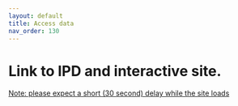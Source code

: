 ```yaml
---
layout: default
title: Access data
nav_order: 130
--- 
```

# Link to IPD and interactive site. 
[Note: please expect a short (30 second) delay while the site loads](https://labsyspharm.shinyapps.io/hmsclinical/)
